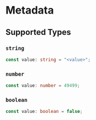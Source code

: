 # Metadata


## Supported Types

### `string`

```typescript
const value: string = "<value>";
```

### `number`

```typescript
const value: number = 49499;
```

### `boolean`

```typescript
const value: boolean = false;
```

